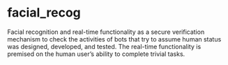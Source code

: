 # facial_recog
Facial recognition and real-time functionality as a secure verification mechanism to check the activities of bots that try to assume human status was designed, developed, and tested. The real-time functionality is premised on the human user’s ability to complete trivial tasks. 
